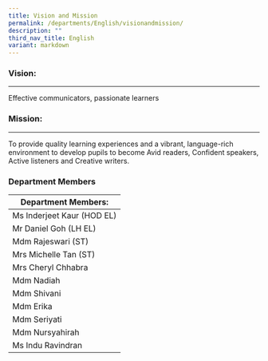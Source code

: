 ```yaml
---
title: Vision and Mission
permalink: /departments/English/visionandmission/
description: ""
third_nav_title: English
variant: markdown
---
```

### Vision:
-------

Effective communicators, passionate learners


### Mission:
--------

To provide quality learning experiences and a vibrant, language-rich environment to develop pupils to become Avid readers, Confident speakers, Active listeners and Creative writers.

### Department Members

| Department Members: |
|---|
| Ms Inderjeet Kaur (HOD EL) |
| Mr Daniel Goh (LH EL) |
| Mdm Rajeswari (ST) |
| Mrs Michelle Tan (ST) |
| Mrs Cheryl Chhabra |
| Mdm Nadiah |
| Mdm Shivani |
| Mdm Erika |
| Mdm Seriyati |
| Mdm Nursyahirah |
| Ms Indu Ravindran |